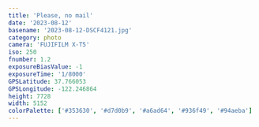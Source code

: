 ```yaml
---
title: 'Please, no mail'
date: '2023-08-12'
basename: '2023-08-12-DSCF4121.jpg'
category: photo
camera: 'FUJIFILM X-T5'
iso: 250
fnumber: 1.2
exposureBiasValue: -1
exposureTime: '1/8000'
GPSLatitude: 37.766053
GPSLongitude: -122.246864
height: 7728
width: 5152
colorPalette: ['#353630', '#d7d0b9', '#a6ad64', '#936f49', '#94aeba']
---
```

